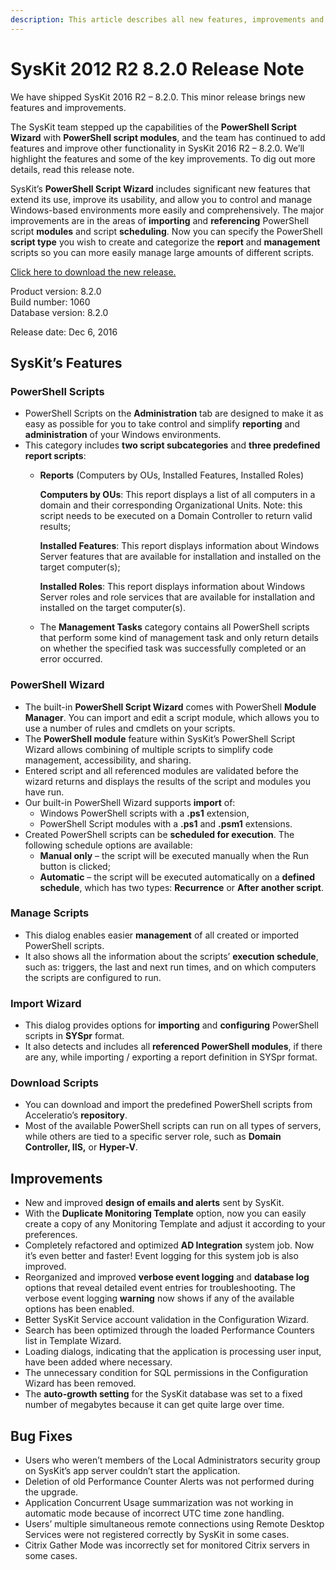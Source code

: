 ```yaml
---
description: This article describes all new features, improvements and bug fixes delivered in SysKit 2016 R2 – 8.2.0.
---
```


# SysKit 2012 R2 8.2.0 Release Note

We have shipped SysKit 2016 R2 – 8.2.0. This minor release brings new features and improvements.

The SysKit team stepped up the capabilities of the **PowerShell Script Wizard** with **PowerShell script modules**, and the team has continued to add features and improve other functionality in SysKit 2016 R2 – 8.2.0. We’ll highlight the features and some of the key improvements. To dig out more details, read this release note.

SysKit’s **PowerShell Script Wizard** includes significant new features that extend its use, improve its usability, and allow you to control and manage Windows-based environments more easily and comprehensively. The major improvements are in the areas of **importing** and **referencing** PowerShell script **modules** and script **scheduling**. Now you can specify the PowerShell **script type** you wish to create and categorize the **report** and **management** scripts so you can more easily manage large amounts of different scripts.

[Click here to download the new release.](https://www.syskit.com/products/monitor/download)

Product version: 8.2.0  
Build number: 1060  
Database version: 8.2.0

Release date: Dec 6, 2016

## SysKit’s Features

### PowerShell Scripts

* PowerShell Scripts on the **Administration** tab are designed to make it as easy as possible for you to take control and simplify **reporting** and **administration** of your Windows environments.
* This category includes **two script subcategories** and **three predefined report scripts**:
  * **Reports** \(Computers by OUs, Installed Features, Installed Roles\)  

    **Computers by OUs**: This report displays a list of all computers in a domain and their corresponding Organizational Units. Note: this script needs to be executed on a Domain Controller to return valid results;  

    **Installed Features**: This report displays information about Windows Server features that are available for installation and installed on the target computer\(s\);   

    **Installed Roles**: This report displays information about Windows Server roles and role services that are available for installation and installed on the target computer\(s\).

  * The **Management Tasks** category contains all PowerShell scripts that perform some kind of management task and only return details on whether the specified task was successfully completed or an error occurred.

### PowerShell Wizard

* The built-in **PowerShell Script Wizard** comes with PowerShell **Module Manager**. You can import and edit a script module, which allows you to use a number of rules and cmdlets on your scripts.
* The **PowerShell module** feature within SysKit’s PowerShell Script Wizard allows combining of multiple scripts to simplify code management, accessibility, and sharing.
* Entered script and all referenced modules are validated before the wizard returns and displays the results of the script and modules you have run.
* Our built-in PowerShell Wizard supports **import** of:
  * Windows PowerShell scripts with a **.ps1** extension,
  * PowerShell Script modules with a **.ps1** and **.psm1** extensions.
* Created PowerShell scripts can be **scheduled for execution**. The following schedule options are available:
  * **Manual only** – the script will be executed manually when the Run button is clicked;
  * **Automatic** – the script will be executed automatically on a **defined schedule**, which has two types: **Recurrence** or **After another script**.

### Manage Scripts

* This dialog enables easier **management** of all created or imported PowerShell scripts.
* It also shows all the information about the scripts’ **execution schedule**, such as: triggers, the last and next run times, and on which computers the scripts are configured to run.

### Import Wizard

* This dialog provides options for **importing** and **configuring** PowerShell scripts in **SYSpr** format.
* It also detects and includes all **referenced PowerShell modules**, if there are any, while importing / exporting a report definition in SYSpr format.

### Download Scripts

* You can download and import the predefined PowerShell scripts from Acceleratio’s **repository**.
* Most of the available PowerShell scripts can run on all types of servers, while others are tied to a specific server role, such as **Domain Controller, IIS,** or **Hyper-V**.

## Improvements

* New and improved **design of emails and alerts** sent by SysKit.
* With the **Duplicate Monitoring Template** option, now you can easily create a copy of any Monitoring Template and adjust it according to your preferences.
* Completely refactored and optimized **AD Integration** system job. Now it’s even better and faster! Event logging for this system job is also improved.
* Reorganized and improved **verbose event logging** and **database log** options that reveal detailed event entries for troubleshooting. The verbose event logging **warning** now shows if any of the available options has been enabled.
* Better SysKit Service account validation in the Configuration Wizard.
* Search has been optimized through the loaded Performance Counters list in Template Wizard.
* Loading dialogs, indicating that the application is processing user input, have been added where necessary.
* The unnecessary condition for SQL permissions in the Configuration Wizard has been removed.
* The **auto-growth setting** for the SysKit database was set to a fixed number of megabytes because it can get quite large over time.

## Bug Fixes

* Users who weren’t members of the Local Administrators security group on SysKit’s app server couldn’t start the application.
* Deletion of old Performance Counter Alerts was not performed during the upgrade.
* Application Concurrent Usage summarization was not working in automatic mode because of incorrect UTC time zone handling.
* Users’ multiple simultaneous remote connections using Remote Desktop Services were not registered correctly by SysKit in some cases.
* Citrix Gather Mode was incorrectly set for monitored Citrix servers in some cases.

